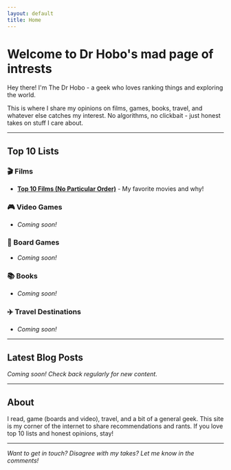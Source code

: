 ```yaml
---
layout: default
title: Home
---
```


# Welcome to Dr Hobo's mad page of intrests

Hey there! I'm The Dr Hobo - a geek who loves ranking things and exploring the world.

This is where I share my opinions on films, games, books, travel, and whatever else catches my interest. No algorithms, no clickbait - just honest takes on stuff I care about.

---

## Top 10 Lists

### 🎬 Films
- [**Top 10 Films (No Particular Order)**](top-10-films) - My favorite movies and why!

### 🎮 Video Games
- *Coming soon!*

### 🎲 Board Games
- *Coming soon!*

### 📚 Books
- *Coming soon!*

### ✈️ Travel Destinations
- *Coming soon!*

---

## Latest Blog Posts

*Coming soon! Check back regularly for new content.*

---

## About

I read, game (boards and video), travel, and a bit of a general geek. This site is my corner of the internet to share recommendations and rants. If you love top 10 lists and honest opinions, stay!

---

*Want to get in touch? Disagree with my takes? Let me know in the comments!*
